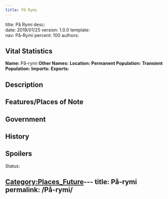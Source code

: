 ```yaml
---
title: På Rymi
---
```


title:		På Rymi
desc:		
date:		2019/01/25
version:	1.0.0
template:	
nav:		På-Rymi
percent:	100
authors:	
## Vital Statistics

**Name:** På-rymi
**Other Names:**
**Location:**
**Permanent Population:**
**Transient Population:**
**Imports:**
**Exports:**

## Description

## Features/Places of Note

## Government

## History

## Spoilers

<spoiler text="Spoilers">Status: </spoiler>

[Category:Places_Future](Category:Places_Future "wikilink")---
title: På-rymi
permalink: /På-rymi/
---

